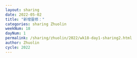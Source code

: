 ```yaml
---
layout: sharing
date: 2022-05-02
title: "新增靈修："
categories: sharing Zhuolin
weekNum: 18
dayNum: 1
permalink: /sharing/zhuolin/2022/wk18-day1-sharing2.html
author: Zhuolin
cycle: 2022
---  
```

